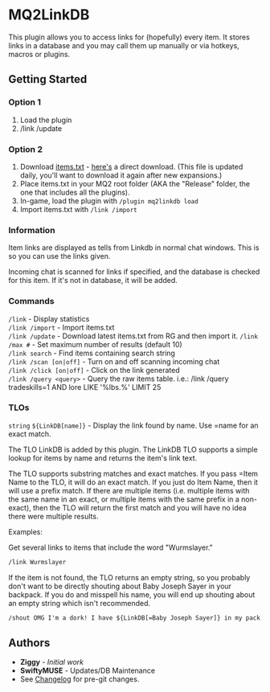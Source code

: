 # MQ2LinkDB

This plugin allows you to access links for (hopefully) every item. It stores links in a database and you may call them up manually or via hotkeys, macros or plugins.

## Getting Started

### Option 1
1. Load the plugin
2. /link /update

### Option 2
1. Download [items.txt][itemstxt] - [here's][itemstxt] a direct download. (This file is updated daily, you'll want to download it again after new expansions.)
2. Place items.txt in your MQ2 root folder (AKA the "Release" folder, the one that includes all the plugins).
3. In-game, load the plugin with `/plugin mq2linkdb load`
4. Import items.txt with `/link /import`

### Information

Item links are displayed as tells from Linkdb in normal chat windows. This is so you can use the links given.

Incoming chat is scanned for links if specified, and the database is checked for this item. If it's not in database, it will be added. 

### Commands

`/link` - Display statistics  
`/link /import` - Import items.txt  
`/link /update` - Download latest items.txt from RG and then import it.
`/link /max #` - Set maximum number of results (default 10)  
`/link search` - Find items containing search string  
`/link /scan [on|off]` - Turn on and off scanning incoming chat  
`/link /click [on|off]` - Click on the link generated  
`/link /query <query>` - Query the raw items table. i.e.: /link /query tradeskills=1 AND lore LIKE '%lbs.%' LIMIT 25

### TLOs

`string` `${LinkDB[name]}` - Display the link found by name. Use =name for an exact match.

The TLO LinkDB is added by this plugin. The LinkDB TLO supports a simple lookup for items by name and returns the item's link text.

The TLO supports substring matches and exact matches. If you pass =Item Name to the TLO, it will do an exact match. If you just do Item Name, then it will use a prefix match.
If there are multiple items (i.e. multiple items with the same name in an exact, or multiple items with the same prefix in a non-exact), then the TLO will return the first
match and you will have no idea there were multiple results.

Examples:

Get several links to items that include the word "Wurmslayer."

```txt
/link Wurmslayer
```

If the item is not found, the TLO returns an empty string, so you probably don't want to be directly shouting about Baby Joseph Sayer in your backpack. If you do and misspell his name, you will end up shouting about an empty string which isn't recommended.

```txt
/shout OMG I'm a dork! I have ${LinkDB[=Baby Joseph Sayer]} in my pack. Ha!
```

## Authors

* **Ziggy** - *Initial work*
* **SwiftyMUSE** - Updates/DB Maintenance
* See [Changelog](CHANGELOG.md) for pre-git changes.


[itemstxt]: https://www.redguides.com/community/resources/items-txt-used-for-mq2linkdb.1720/download "Items.txt"
